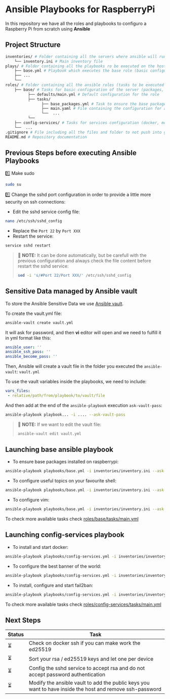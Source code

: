 # Ansible Playbooks for RaspberryPi

In this repository we have all the roles and playbooks to configuro a Raspberry Pi from scratch using **Ansible**

## Project Structure

```bash
inventories/ # Folder containing all the servers where ansible will run and its configuration
    └── inventory.ini # Main inventory file
plays/ # Folder containing all the playbooks ro be executed on the hosts, we have one playbook per role
    ├── base.yml # Playbook which executes the base role (basic configuration for the server)
    ├── ...
    └── 
roles/ # Folder containing all the ansible roles (tasks to be executed on the playbooks)
    ├── base/ # Tasks for basic configuration of the server (packages, pubkeys, etc.)
          ├── defaults/main.yml # Default configuration for the role
          ├── tasks/
                ├── base_packages.yml # Task to ensure the base packages installed
                ├── main.yaml # File containing the configuration for all the tasks and how to use them
                └──  ...
          └──  
    ├── config-services/ # Tasks for services configuration (docker, motd, sshd, etc.)
    └──  ...
.gitignore # File including all the files and folder to not push into git
README.md # Repository documentation
```

## Previous Steps before executing Ansible Playbooks
:one: Make sudo

```bash
sudo su
```

:one: Change the sshd port configuration in order to provide a little more security on ssh connections:

- Edit the sshd service config file:
```bash
nano /etc/ssh/sshd_config
```

- Replace the `Port 22` by `Port XXX`
- Restart the service:
```bash
service sshd restart
```

> :paperclip: **NOTE:** It can be done automatically, but be carefull with the previous configuration and always check the file content before restart the sshd service:
> ```bash
> sed -i 's/#Port 22/Port XXX/' /etc/ssh/sshd_config
> ```

## Sensitive Data managed by Ansible vault
To store the Ansible Sensitive Data we use [Ansible vault](https://docs.ansible.com/ansible/latest/vault_guide/index.html).

To create the vault.yml file:
```bash
ansible-vault create vault.yml
```

It will ask for password, and then **vi** editor will open and we need to fulfill it in yml format like this:

```yml
ansible_user: ''             
ansible_ssh_pass: ''
ansible_become_pass: ''
```

Then, Ansible will create a vault file in the folder you executed the `ansible-vault`: `vault.yml`

To use the vault variables inside the playbooks, we need to include:

```yml
vars_files:
 - relative/path/from/playbook/to/vault/file
```

And then add at the end of the `ansible-playbook` execution `ask-vault-pass`:

```bash
ansible-playbook playbook... -i .... --ask-vault-pass
```

> :paperclip: **NOTE:** If we want to edit the vault file:
> ```bash
> ansible-vault edit vault.yml
> ```

## Launching base ansible playbook

- To ensure base packages installed on raspberrypi:
```bash
ansible-playbook playbooks/base.yml -i inventories/inventory.ini --ask-vault-pass --tags base-packages --check
```

- To configure useful topics on your favourite shell:
```bash
ansible-playbook playbooks/base.yml -i inventories/inventory.ini --ask-vault-pass --tags base-shell-config --check
```

- To configure vim:
```bash
ansible-playbook playbooks/base.yml -i inventories/inventory.ini --ask-vault-pass --tags base-vim-config --check
```

To check more available tasks check [roles/base/tasks/main.yml](roles/base/tasks/main.yml)

## Launching config-services playbook

- To install and start docker:
```bash
ansible-playbook playbooks/config-services.yml -i inventories/inventory.ini --ask-vault-pass --tags config-services-docker --check
```

- To configure the best banner of the world:
```bash
ansible-playbook playbooks/config-services.yml -i inventories/inventory.ini --ask-vault-pass --tags config-services-banner --check
```

- To install, configure and start fail2ban:
```bash
ansible-playbook playbooks/config-services.yml -i inventories/inventory.ini --ask-vault-pass --tags config-services-fail2ban --check
```

To check more available tasks check [roles/config-services/tasks/main.yml](roles/config-services/tasks/main.yml)

## Next Steps
| Status | Task |
|----------|----------|
| :hourglass_flowing_sand: | Check on docker ssh if you can make work the ed25519 |
| :hourglass_flowing_sand: | Sort your rsa / ed25519 keys and let one per device |
| :hourglass_flowing_sand: | Config the sshd service to accept rsa and do not accept password authentication |
| :hourglass_flowing_sand: | Modify the ansible vault to add the public keys you want to have inside the host and remove ssh-password |
